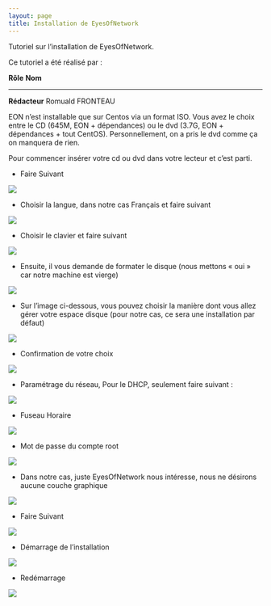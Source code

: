 ```yaml
---
layout: page
title: Installation de EyesOfNetwork
---
```


Tutoriel sur l’installation de EyesOfNetwork.

Ce tutoriel a été réalisé par :

  **Rôle**        **Nom**
  --------------- ------------------
  **Rédacteur**   Romuald FRONTEAU

EON n’est installable que sur Centos via un format ISO. Vous avez le
choix entre le CD (645M, EON + dépendances) ou le dvd (3.7G, EON +
dépendances + tout CentOS). Personnellement, on a pris le dvd comme ça
on manquera de rien.

Pour commencer insérer votre cd ou dvd dans votre lecteur et c’est
parti.

-   Faire Suivant

[![](../assets/media/eon-image1.png@w=700)](../_detail/eon-image1.png@id=eyesofnetwork%253Aeyesofnetwork-iso-install.html "eon-image1.png")

-   Choisir la langue, dans notre cas Français et faire suivant

[![](../assets/media/eon-image2.png@w=700)](../_detail/eon-image2.png@id=eyesofnetwork%253Aeyesofnetwork-iso-install.html "eon-image2.png")

-   Choisir le clavier et faire suivant

[![](../assets/media/eon-image3.png@w=700)](../_detail/eon-image3.png@id=eyesofnetwork%253Aeyesofnetwork-iso-install.html "eon-image3.png")

-   Ensuite, il vous demande de formater le disque (nous mettons « oui »
    car notre machine est vierge)

[![](../assets/media/eon-image4.png@w=700)](../_detail/eon-image4.png@id=eyesofnetwork%253Aeyesofnetwork-iso-install.html "eon-image4.png")

-   Sur l’image ci-dessous, vous pouvez choisir la manière dont vous
    allez gérer votre espace disque (pour notre cas, ce sera une
    installation par défaut)

[![](../assets/media/eon-image5.png@w=700)](../_detail/eon-image5.png@id=eyesofnetwork%253Aeyesofnetwork-iso-install.html "eon-image5.png")

-   Confirmation de votre choix

[![](../assets/media/eon-image6.png@w=700)](../_detail/eon-image6.png@id=eyesofnetwork%253Aeyesofnetwork-iso-install.html "eon-image6.png")

-   Paramétrage du réseau, Pour le DHCP, seulement faire suivant :

[![](../assets/media/eon-image7.png@w=700)](../_detail/eon-image7.png@id=eyesofnetwork%253Aeyesofnetwork-iso-install.html "eon-image7.png")

-   Fuseau Horaire

[![](../assets/media/eon-image8.png@w=700)](../_detail/eon-image8.png@id=eyesofnetwork%253Aeyesofnetwork-iso-install.html "eon-image8.png")

-   Mot de passe du compte root

[![](../assets/media/eon-image9.png@w=700)](../_detail/eon-image9.png@id=eyesofnetwork%253Aeyesofnetwork-iso-install.html "eon-image9.png")

-   Dans notre cas, juste EyesOfNetwork nous intéresse, nous ne désirons
    aucune couche graphique

[![](../assets/media/eon-image10.png@w=700)](../_detail/eon-image10.png@id=eyesofnetwork%253Aeyesofnetwork-iso-install.html "eon-image10.png")

-   Faire Suivant

[![](../assets/media/eon-image11.png@w=700)](../_detail/eon-image11.png@id=eyesofnetwork%253Aeyesofnetwork-iso-install.html "eon-image11.png")

-   Démarrage de l’installation

[![](../assets/media/eon-image12.png@w=700)](../_detail/eon-image12.png@id=eyesofnetwork%253Aeyesofnetwork-iso-install.html "eon-image12.png")

-   Redémarrage

[![](../assets/media/eon-image13.png@w=700)](../_detail/eon-image13.png@id=eyesofnetwork%253Aeyesofnetwork-iso-install.html "eon-image13.png")